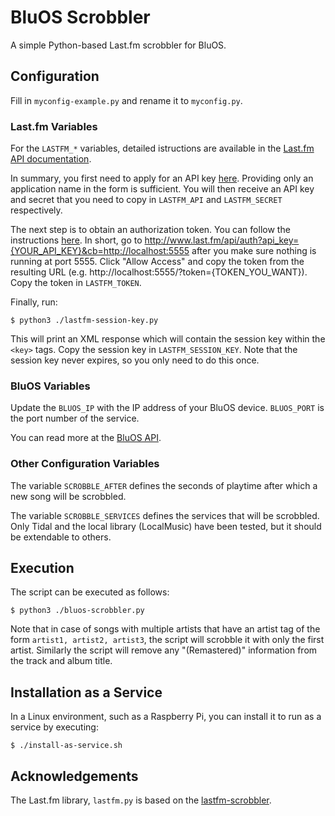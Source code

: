 # BluOS Scrobbler

A simple Python-based Last.fm scrobbler for BluOS.

## Configuration

Fill in `myconfig-example.py` and rename it to `myconfig.py`.

### Last.fm Variables

For the `LASTFM_*` variables, detailed istructions are available in the [Last.fm API documentation](https://www.last.fm/api).

In summary, you first need to apply for an API key [here](https://www.last.fm/api/account/create). Providing only an application name in the form is sufficient. You will then receive an API key and secret that you need to copy in `LASTFM_API` and `LASTFM_SECRET` respectively.

The next step is to obtain an authorization token. You can follow the instructions [here](https://github.com/huberf/lastfm-scrobbler). In short, go to http://www.last.fm/api/auth?api_key={YOUR_API_KEY}&cb=http://localhost:5555 after you make sure nothing is running at port 5555. Click "Allow Access" and copy the token from the resulting URL (e.g. http://localhost:5555/?token={TOKEN_YOU_WANT}). Copy the token in `LASTFM_TOKEN`.

Finally, run:

`$ python3 ./lastfm-session-key.py`

This will print an XML response which will contain the session key within the `<key>` tags. Copy the session key in `LASTFM_SESSION_KEY`. Note that the session key never expires, so you only need to do this once.

### BluOS Variables

Update the `BLUOS_IP` with the IP address of your BluOS device. `BLUOS_PORT` is the port number of the service.

You can read more at the [BluOS API](https://bluos.net/wp-content/uploads/2020/06/Custom-Integration-API-v1.0.pdf).

### Other Configuration Variables

The variable `SCROBBLE_AFTER` defines the seconds of playtime after which a new song will be scrobbled. 

The variable `SCROBBLE_SERVICES` defines the services that will be scrobbled. Only Tidal and the local library (LocalMusic) have been tested, but it should be extendable to others.


## Execution

The script can be executed as follows:

`$ python3 ./bluos-scrobbler.py`

Note that in case of songs with multiple artists that have an artist tag of the form `artist1, artist2, artist3`, the script will scrobble it with only the first artist. Similarly the script will remove any "(Remastered)" information from the track and album title.


## Installation as a Service

In a Linux environment, such as a Raspberry Pi, you can install it to run as a service by executing:

`$ ./install-as-service.sh`

## Acknowledgements

The Last.fm library, `lastfm.py` is based on the [lastfm-scrobbler](https://github.com/huberf/lastfm-scrobbler).
